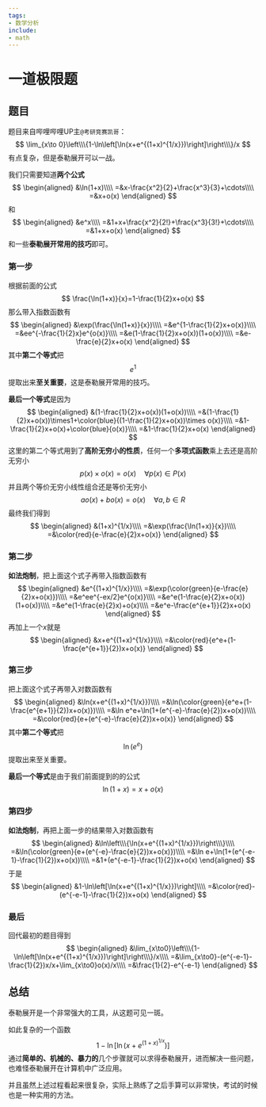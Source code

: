 ```yaml
---
tags:
- 数学分析
include:
- math
---
```

# 一道极限题
## 题目

题目来自哔哩哔哩UP主`@考研竞赛凯哥`：
$$
\lim_{x\to 0}\left\\\{1-\ln\left[\ln(x+e^{(1+x)^{1/x}})\right]\right\\\}/x
$$
有点复杂，但是泰勒展开可以一战。



我们只需要知道**两个公式**
$$
\begin{aligned}
&\ln(1+x)\\\\
=&x-\frac{x^2}{2}+\frac{x^3}{3}+\cdots\\\\
=&x+o(x)
\end{aligned}
$$
和
$$
\begin{aligned}
&e^x\\\\
=&1+x+\frac{x^2}{2!}+\frac{x^3}{3!}+\cdots\\\\
=&1+x+o(x)
\end{aligned}
$$
和一些**泰勒展开常用的技巧**即可。

### 第一步

根据前面的公式
$$
\frac{\ln(1+x)}{x}=1-\frac{1}{2}x+o(x)
$$
那么带入指数函数有
$$
\begin{aligned}
&\exp(\frac{\ln(1+x)}{x})\\\\
=&e^{1-\frac{1}{2}x+o(x)}\\\\
=&ee^{-\frac{1}{2}x}e^{o(x)}\\\\
=&e(1-\frac{1}{2}x+o(x))(1+o(x))\\\\
=&e-\frac{e}{2}x+o(x)
\end{aligned}
$$
其中**第二个等式**把
$$
e^1
$$
提取出来**至关重要**，这是泰勒展开常用的技巧。

**最后一个等式**是因为
$$
\begin{aligned}
&(1-\frac{1}{2}x+o(x))(1+o(x))\\\\
=&(1-\frac{1}{2}x+o(x))\times1+\color{blue}{(1-\frac{1}{2}x+o(x))\times o(x)}\\\\
=&1-\frac{1}{2}x+o(x)+\color{blue}{o(x)}\\\\
=&1-\frac{1}{2}x+o(x)
\end{aligned}
$$
这里的第二个等式用到了**高阶无穷小的性质**，任何一个**多项式函数**乘上去还是高阶无穷小
$$
p(x)\times o(x)=o(x) \quad \forall p(x)\in P(x)
$$
并且两个等价无穷小线性组合还是等价无穷小
$$
ao(x)+bo(x)=o(x) \quad \forall a,b\in R
$$
最终我们得到
$$
\begin{aligned}
&(1+x)^{1/x}\\\\
=&\exp(\frac{\ln(1+x)}{x})\\\\
=&\color{red}{e-\frac{e}{2}x+o(x)}
\end{aligned}
$$

### 第二步

**如法炮制**，把上面这个式子再带入指数函数有
$$
\begin{aligned}
&e^{(1+x)^{1/x}}\\\\
=&\exp(\color{green}{e-\frac{e}{2}x+o(x)})\\\\
=&e^ee^{-ex/2}e^{o(x)}\\\\
=&e^e(1-\frac{e}{2}x+o(x))(1+o(x))\\\\
=&e^e(1-\frac{e}{2}x)+o(x)\\\\
=&e^e-\frac{e^{e+1}}{2}x+o(x)
\end{aligned}
$$
再加上一个$x$就是
$$
\begin{aligned}
&x+e^{(1+x)^{1/x}}\\\\
=&\color{red}{e^e+(1-\frac{e^{e+1}}{2})x+o(x)}
\end{aligned}
$$

### 第三步

把上面这个式子再带入对数函数有
$$
\begin{aligned}
&\ln(x+e^{(1+x)^{1/x}})\\\\
=&\ln(\color{green}{e^e+(1-\frac{e^{e+1}}{2})x+o(x)})\\\\
=&\ln e^e+\ln(1+(e^{-e}-\frac{e}{2})x+o(x))\\\\
=&\color{red}{e+(e^{-e}-\frac{e}{2})x+o(x)}
\end{aligned}
$$
其中**第二个等式**把
$$
\ln(e^e)
$$
提取出来至关重要。

**最后一个等式**是由于我们前面提到的的公式
$$
\ln(1+x)=x+o(x)
$$

### 第四步

**如法炮制**，再把上面一步的结果带入对数函数有
$$
\begin{aligned}
&\ln\left\\\{\ln(x+e^{(1+x)^{1/x}})\right\\\}\\\\
=&\ln(\color{green}{e+(e^{-e}-\frac{e}{2})x+o(x)})\\\\
=&\ln e+\ln(1+(e^{-e-1}-\frac{1}{2})x+o(x))\\\\
=&1+(e^{-e-1}-\frac{1}{2})x+o(x)
\end{aligned}
$$
于是
$$
\begin{aligned}
&1-\ln\left[\ln(x+e^{(1+x)^{1/x}})\right]\\\\
=&\color{red}-(e^{-e-1}-\frac{1}{2})x+o(x)
\end{aligned}
$$

### 最后

回代最初的题目得到
$$
\begin{aligned}
&\lim_{x\to0}\left\\\{1-\ln\left[\ln(x+e^{(1+x)^{1/x}})\right]\right\\\}/x\\\\
=&\lim_{x\to0}-(e^{-e-1}-\frac{1}{2})x/x+\lim_{x\to0}o(x)/x\\\\
=&\frac{1}{2}-e^{-e-1}
\end{aligned}
$$

## 总结

泰勒展开是一个非常强大的工具，从这题可见一斑。

如此复杂的一个函数
$$
1-\ln\left[\ln(x+e^{(1+x)^{1/x}})\right]
$$
通过**简单的、机械的、暴力的**几个步骤就可以求得泰勒展开，进而解决一些问题，也难怪泰勒展开在计算机中广泛应用。



并且虽然上述过程看起来很复杂，实际上熟练了之后手算可以非常快，考试的时候也是一种实用的方法。

